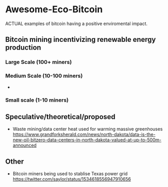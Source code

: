 # Awesome-Eco-Bitcoin

ACTUAL examples of bitcoin having a positive enviromental impact.

## Bitcoin mining incentivizing renewable energy production 

### Large Scale (100+ miners)

### Medium Scale (10-100 miners)
* 
### Small scale (1-10 miners)

## Speculative/theoretical/proposed

* Waste mining/data center heat used for warming massive greenhouses https://www.grandforksherald.com/news/north-dakota/data-is-the-new-oil-bitzero-data-centers-in-north-dakota-valued-at-up-to-500m-announced 

## Other 

* Bitcoin miners being used to stablise Texas power grid https://twitter.com/saylor/status/1534618556947910656
